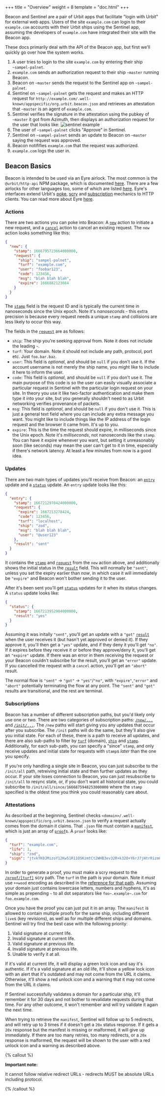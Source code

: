 +++
title = "Overview"
weight = 8
template = "doc.html"
+++

Beacon and Sentinel are a pair of Urbit apps that facilitate "login with Urbit"
for external web apps. Users of the site `example.com` can login to their
`example.com` accounts with their Urbit ships using the Sentinel app,
assuming the developers of `example.com` have integrated their site with the
Beacon app.

These docs primarily deal with the API of the Beacon app, but first we'll
quickly go over how the system works.

1. A user tries to login to the site `example.com` by entering their ship
   `~sampel-palnet`.
2. `example.com` sends an authorization request to their ship `~master` running
   Beacon.
3. Beacon on `~master` sends the request to the Sentinel app on `~sampel-palnet`.
4. Sentinel on `~sampel-palnet` gets the request and makes an HTTP request for
   `http://example.com/.well-known/appspecific/org.urbit.beacon.json` and
   retrieves an attestation that `~master` is an agent of `example.com`.
5. Sentinel verifies the signature in the attestation using the pubkey of
   `~master` it got from Azimuth, then displays an authorization request for the
   user that looks like: ![sentinel
   example](https://media.urbit.org/docs/beacon/sentinel-example.png)
6. The user of `~sampel-palnet` clicks "Approve" in Sentinel.
7. Sentinel on `~sampel-palnet` sends an update to Beacon on `~master` saying
   the request was approved.
8. Beacon notififies `example.com` that the request was authorized.
9. `example.com` logs the user in.

## Beacon Basics

Beacon is intended to be used via an Eyre airlock. The most common is the
`@urbit/http-api` NPM package, which is documented
[here](/guides/additional/http-api-guide). There are a few airlocks for other
languages too, some of which are listed
[here](https://github.com/urbit/awesome-urbit#http-apis-airlock). Eyre's
interfaces extend Urbit's [poke](/reference/glossary/poke),
[scry](/reference/arvo/concepts/scry) and
[subscription](/reference/arvo/concepts/subscriptions) mechanics to HTTP
clients. You can read more about Eyre [here](/reference/arvo/eyre/guide).

### Actions

There are two actions you can poke into Beacon: A
[`new`](/reference/additional/beacon/types#new) action to initiate a new
request, and a [`cancel`](/reference/additional/beacon/types#cancel) action to
cancel an existing request. The `new` action looks something like this:

```json
{
  "new": {
    "stamp": 1666795723664000000,
    "request": {
      "ship": "sampel-palnet",
      "turf": "example.com",
      "user": "foobar123",
      "code": 123456,
      "msg": "blah blah blah",
      "expire": 1666882123664
    }
  }
}
```

The [`stamp`](/reference/additional/beacon/types#stamp) field is the request ID
and is typically the current time in nanoseconds since the Unix epoch. Note it's
*nanoseconds* - this extra precision is because every request needs a unique
`stamp` and collisions are less likely to occur this way.

The fields in the [`request`](/reference/additional/beacon/types#request) are as
follows:

- `ship`: The ship you're seeking approval from. Note it does not include the
  leading `~`.
- `turf`: Your domain. Note it should not include any path, protocol, port etc.
  Just `foo.bar.baz`.
- `user`: This field is *optional*, and should be `null` if you don't use it. If
  the account username is not merely the ship name, you might like to include it
  here to inform the user.
- `code`: This field is *optional*, and should be `null` if you don't use it.
  The main purpose of this code is so the user can easily visually associate a
  particular request in Sentinel with the particular login request on your site.
  In theory you use it like two-factor authentication and make them type it into
  your site, but you generally shouldn't need to as Urbit networking verifies
  provenance of packets.
- `msg`: This field is *optional*, and should be `null` if you don't use it.
  This is just a general text field where you can include any extra message you
  want. You might like to include things like the IP address of the login
  request and the browser it came from. It's up to you.
- `expire`: This is the time the request should expire, in milliseconds since
  the Unix epoch. Note it's *milliseconds*, not nanoseconds like the `stamp`.
  You can have it expire whenever you want, but setting it unreasonably soon
  (like seconds) may mean the user can't get to it in time, especially if
  there's network latency. At least a few minutes from now is a good idea.

### Updates

There are two main types of updates you'll receive from Beacon: an
[`entry`](/reference/additional/beacon/types#entry) update and a
[`status`](/reference/additional/beacon/types#status) update. An `entry` update
looks like this:

```json
{
  "entry": {
    "stamp": 1667212978424000000,
    "request": {
      "expire": 1667213278424,
      "code": 123456,
      "turf": "localhost",
      "ship": "zod",
      "msg": "blah blah blah",
      "user": "@user123"
    },
    "result": "sent"
  }
}
```

It contains the [`stamp`](/reference/additional/beacon/types#stamp) and
[`request`](/reference/additional/beacon/types#request) from the `new` action
above, and additionally shows the initial status in the
[`result`](/reference/additional/beacon/types#result) field. This will normally
be `"sent"`, unless you set the expiry earlier than *now*, in which case it will
immediately be `"expire"` and Beacon won't bother sending it to the user.

After it's been sent you'll get [`status`](/reference/additional/beacon/types#status) updates for it when its status changes. A `status` update looks like:

```json
{
  "status": {
    "stamp": 1667213952904000000,
    "result": "yes"
  }
}
```

Assuming it was initally `"sent"`, you'll get an update with a `"got"`
[`result`](/reference/additional/beacon/types#result) when the user receives it
(but hasn't yet approved or denied it). If they approve it, you'll then get a
`"yes"` update, and if they deny it you'll get `"no"`. If it expires before they
receive it or before they approve/deny it, you'll get an `"expire"` update. If
there was an error in them receiving the request or your Beacon couldn't
subscribe for the result, you'll get an `"error"` update. If you cancelled the
request with a `cancel` action, you'll get an `"abort"` result.

The normal flow is `"sent"` -> `"got"` -> `"yes"`/`"no"`, with
`"expire"`,`"error"` and `"abort"` potentially terminating the flow at any
point. The `"sent"` and `"got"` results are transitional, and the rest are
terminal.

### Subscriptions

Beacon has a number of different subscription paths, but you'd likely only use
one or two. There are two categories of subscription paths:
[`/new/...`](/reference/additional/beacon/subs#new) and
[`/init/...`](/reference/additional/beacon/subs#new). The `/new` paths will
start giving you any updates that occur after you subscribe. The `/init` paths
will do the same, but they'll also give you initial state. For each of these,
there is a path to receive all updates, and there are also sub-paths to filter
by [`turf`](/reference/additional/beacon/types#turf) (domain),
[`ship`](/reference/additional/beacon/types#ship) and
[`stamp`](/reference/additional/beacon/types#stamp). Additionally, for each
sub-path, you can specify a "since" `stamp`, and only receive updates and
initial state for requests with `stamp`s *later* than the one you specify.

If you're only handling a single site in Beacon, you can just subscribe to the
`/init/all` path, retreiving initial state and then further updates as they
occur. If your site loses connection to Beacon, you can just resubscribe to
`/init/all` to resync state, or, if you don't want all historical state, you
could subscribe to `/init/all/since/1666875948253000000` where the `stamp`
specified is the oldest time you think you could reasonably care about.

### Attestations

As described at the beginning, Sentinel checks
`<domain>/.well-known/appspecific/org.urbit.beacon.json` to verify a request
actually comes from the domain it claims. That `.json` file must contain a
[`manifest`](/reference/additional/beacon/types#manifest), which is just an
array of [`proof`](/reference/additional/beacon/types#proof)s. A `proof` looks
like:

```json
{
  "turf": "example.com",
  "life": 1,
  "ship": "zod",
  "sign": "jtvkTK0JMizoY12Kw51R11OSKzmtCt2WHB3ev32R+k32O+Y6rJ7jHtrRizm0/0aKwJIO8X5PbDHwdti296XLCQ=="
}
```

In order to generate a proof, you must make a scry request to the
[`/proof/[turf]`](/reference/additional/beacon/scry#proof[turf]) scry path. The
`turf` in the path is your domain. Note it *must* use `++wood` encoding as
described in the [reference for that
path](/reference/additional/beacon/scry#proof[turf]). Assuming your domain just
contains lowercase letters, numbers and hyphens, it's as simple as prepending
`~` to all dot separators like `foo~.example~.com` for `foo.example.com`.

Once you have the proof you can just put it in an array. The `manifest` is
allowed to contain multiple proofs for the same ship, including different
`live`s (key revisions), as well as for multiple different ships and domains.
Sentinel will try find the best case with the following priority:

1. Valid signature at current life.
2. Invalid signature at current life.
3. Valid signature at previous life.
4. Invalid signature at previous life.
5. Unable to verify it at all.

If it's valid at current life, it will display a green lock icon and say it's
authentic. If it's a valid signature at an old life, it'll show a yellow lock
icon with an alert that it's outdated and may not come from the URL it claims.
Otherwise, it'll show a red unlock icon and a warning that it may not come from
the URL it claims.

If Sentinel successfully validates a domain for a particular ship, it'll
remember it for 30 days and not bother to revalidate requests during that time.
For any other outcome, it won't remember and will try validate it again the next
time.

When trying to retrieve the `manifest`, Sentinel will follow up to 5 redirects,
and will retry up to 3 times if it doesn't get a `20x` status response. If it
gets a `20x` response but the manifest is missing or malformed, it will give up
immediately. If there are too many retries, too many redirects, or a `20x`
response is malformed, the request will be shown to the user with a red unlock
icon and a warning as described above.

{% callout %}

**Important note:**

It cannot follow relative redirect URLs - redirects MUST be absolute URLs
including protocol.

{% /callout %}
